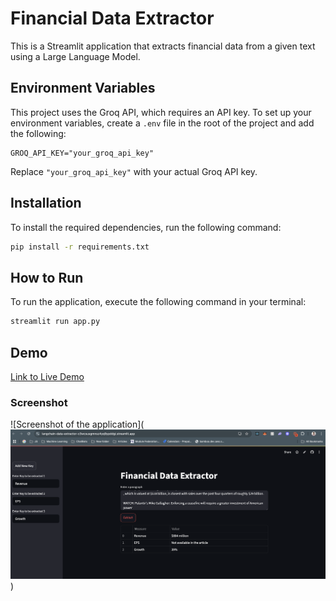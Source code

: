 # Financial Data Extractor

This is a Streamlit application that extracts financial data from a given text using a Large Language Model.

## Environment Variables

This project uses the Groq API, which requires an API key. To set up your environment variables, create a `.env` file in the root of the project and add the following:

```
GROQ_API_KEY="your_groq_api_key"
```

Replace `"your_groq_api_key"` with your actual Groq API key.

## Installation

To install the required dependencies, run the following command:

```bash
pip install -r requirements.txt
```

## How to Run

To run the application, execute the following command in your terminal:

```bash
streamlit run app.py
```

## Demo

[Link to Live Demo](https://langchain-data-extractor-c3wcsusgmnsz4yq9ypddgi.streamlit.app/)

### Screenshot

![Screenshot of the application](![Dashboard preview](image.png))

